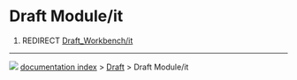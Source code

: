 # Draft Module/it
1.  REDIRECT [Draft_Workbench/it](Draft_Workbench/it.md)



---
![](images/Button_right.svg) [documentation index](../README.md) > [Draft](Draft_Workbench.md) > Draft Module/it
